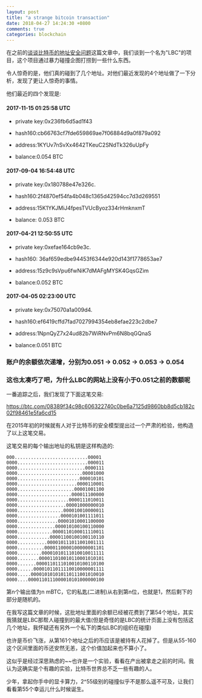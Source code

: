 ```yaml
---
layout: post
title: "a strange bitcoin transaction"
date: 2018-04-27 14:24:30 +0800
comments: true
categories: blockchain
---
```


在之前的[谈谈比特币的地址安全问题](http://happy123.me/blog/2018/04/24/cryptocurrency-security/)这篇文章中，我们谈到一个名为"LBC"的项目，这个项目通过暴力碰撞企图打捞到一些什么东西。

令人惊奇的是，他们真的碰到了几个地址。对他们最近发现的4个地址做了一下分析，发现了更让人惊奇的事情。

他们最近的四个发现是:

<!-- more -->

#### 2017-11-15 01:25:58 UTC

* private key:0x236fb6d5ad1f43

* hash160:cb66763cf7fde659869ae7f06884d9a0f879a092

* address:1KYUv7nSvXx4642TKeuC2SNdTk326uUpFy

* balance:0.054 BTC

#### 2017-09-04 16:54:48 UTC

* private key:0x180788e47e326c.

* hash160:2f4870ef54fa4b048c1365d42594cc7d3d269551

* address:15K1YKJMiJ4fpesTVUcByoz334rHmknxmT

* balance: 0.053 BTC

#### 2017-04-21 12:50:55 UTC

* private key:0xefae164cb9e3c.

* hash160: 36af659edbe94453f6344e920d143f1778653ae7

* address:15z9c9sVpu6fwNiK7dMAFgMYSK4GqsGZim

* balance:0.052 BTC

#### 2017-04-05 02:23:00 UTC

* private key:0x75070a1a009d4.

* hash160:ef6419cffd7fad7027994354eb8efae223c2dbe7

* address:1NpnQyZ7x24ud82b7WiRNvPm6N8bqGQnaS

* balance:0.051 BTC


### 账户的余额依次递增，分别为0.051 -> 0.052 -> 0.053 -> 0.054


### 这也太凑巧了吧，为什么LBC的网站上没有小于0.051之前的数额呢


一番追踪之后，我们发现了下面这笔交易:

https://btc.com/08389f34c98c606322740c0be6a7125d9860bb8d5cb182c02f98461e5fa6cd15

在2015年初的时候就有人对于比特币的安全模型提出过一个严肃的检验，他构造了以上这笔交易。

这笔交易的每个输出地址的私钥是这样构造的:

```
000...........................00001
0000..........................000011
0000.........................0000111
0000........................00001000
0000.......................000010101
0000......................0000110001
0000.....................00001001100
0000....................000011100000
0000...................0000111010011
0000..................00001000000010
0000.................000010010000011
0000................0000101001111011
0000...............00001010001100000
0000..............000010100100110000
0000.............0000110100011110011
0000............00001100100100110110
0000...........000010111011001001111
0000..........0000110000100000001101
0000.........00001010111010010011111
0000........000011010010110001010101
0000.......0000110111010010100110100
0000......00001011011110010000001111
0000.....000010101010110111001010010
0000....0000110111000010101000000100
```

第n个输出值为n mBTC，它的私匙(二进制)从右到第n位，也就是1，然后剩下的部分是随机的。

在我写这篇文章的时候，这批地址里面的余额已经被花费到了第54个地址，其实我猜就是LBC那帮人碰撞到的最大值(但是奇怪的是LBC的统计页面上没有包括这几个地址，我怀疑还有另外一个私下的类似LBC的组织在碰撞)

也许是币价飞涨，从第161个地址之后的币应该是被持有人花掉了。但是从55-160这个区间里面的币还安然无恙，这个价值加起来也不算小了。


这似乎是经过深思熟虑的~~也许是一个实验，看看在产出被拿走之前的时间。我认为这确实是个有趣的实验，比特币世界总不乏一些有趣的人。

少年，拿起你手中的显卡算力，2^55级别的碰撞似乎不是那么遥不可及，让我们看看第55个幸运儿什么时候诞生。

